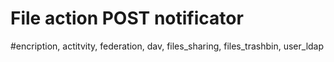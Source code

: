 # File action POST notificator

#encription, actitvity, federation, dav, files_sharing, files_trashbin, user_ldap